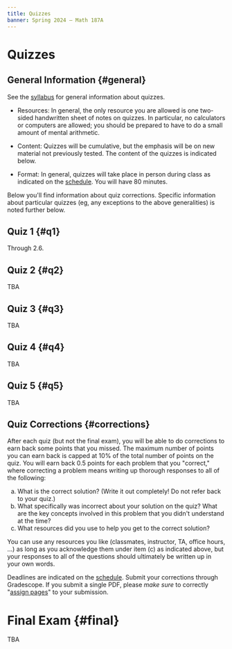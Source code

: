 ```yaml
---
title: Quizzes
banner: Spring 2024 — Math 187A
---
```


# Quizzes

## General Information {#general}

See the [syllabus](syllabus#quizzes) for general information about quizzes. 

* Resources: In general, the only resource you are allowed is one two-sided handwritten sheet of notes on quizzes. In particular, no calculators or computers are allowed; you should be prepared to have to do a small amount of mental arithmetic. 

* Content: Quizzes will be cumulative, but the emphasis will be on new material not previously tested. The content of the quizzes is indicated below. 

* Format: In general, quizzes will take place in person during class as indicated on the [schedule](index#schedule). You will have 80 minutes. 

Below you'll find information about quiz corrections. Specific information about particular quizzes (eg, any exceptions to the above generalities) is noted further below.

## Quiz 1 {#q1}

Through 2.6. 

## Quiz 2 {#q2}

TBA

## Quiz 3 {#q3}

TBA

## Quiz 4 {#q4}

TBA

## Quiz 5 {#q5}

TBA

## Quiz Corrections {#corrections}

After each quiz (but not the final exam), you will be able to do corrections to earn back some points that you missed. The maximum number of points you can earn back is capped at 10% of the total number of points on the quiz. You will earn back 0.5 points for each problem that you "correct," where correcting a problem means writing up thorough responses to all of the following: 

<ol style="list-style-type:lower-alpha">
<li>What is the correct solution? (Write it out completely! Do not refer back to your quiz.)</li>
<li>What specifically was incorrect about your solution on the quiz? What are the key concepts involved in this problem that you didn't understand at the time?</li>
<li>What resources did you use to help you get to the correct solution?</li>
</ol>

You can use any resources you like (classmates, instructor, TA, office hours, ...) as long as you acknowledge them under item (c) as indicated above, but your responses to all of the questions should ultimately be written up in your own words. 

Deadlines are indicated on the [schedule](index#schedule). Submit your corrections through Gradescope. If you submit a single PDF, please *make sure* to correctly "[assign pages](https://help.gradescope.com/article/ccbpppziu9-student-submit-work)" to your submission.

# Final Exam {#final}

TBA
